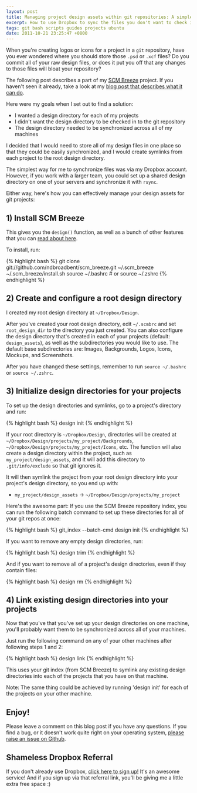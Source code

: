 ```yaml
---
layout: post
title: Managing project design assets within git repositories: A simple solution
excerpt: How to use Dropbox to sync the files you don't want to check in
tags: git bash scripts guides projects ubuntu
date: 2011-10-21 23:25:47 +0800
---
```


When you're creating logos or icons for a project in a `git` repository,
have you ever wondered where you should store those `.psd` or `.xcf` files?
Do you commit all of your raw design files, or does it put you off that any changes to those files
will bloat your repository?

The following post describes a part of my [SCM Breeze](http://madebynathan.com/2011/10/18/git-shortcuts-like-youve-never-seen-before/)
project. If you haven't seen it already, take a look at my [blog post that describes what it can do](http://madebynathan.com/2011/10/18/git-shortcuts-like-youve-never-seen-before/).

Here were my goals when I set out to find a solution:

* I wanted a design directory for each of my projects
* I didn't want the design directory to be checked in to the git repository
* The design directory needed to be synchronized across all of my machines


I decided that I would need to store all of my design files in one place so that they could be easily
synchronized, and I would create symlinks from each project to the root design directory.

The simplest way for me to synchronize files was via my Dropbox account.
However, if you work with a larger team, you could set up a shared design directory on one
of your servers and synchronize it with `rsync`.


Either way, here's how you can effectively manage your design assets for git projects:


## 1) Install SCM Breeze

This gives you the `design()` function, as well as a bunch of other features that you can [read about here](http://madebynathan.com/2011/10/18/git-shortcuts-like-youve-never-seen-before/).

To install, run:

{% highlight bash %}
git clone git://github.com/ndbroadbent/scm_breeze.git ~/.scm_breeze
~/.scm_breeze/install.sh
source ~/.bashrc   # or source ~/.zshrc
{% endhighlight %}


## 2) Create and configure a root design directory

I created my root design directory at `~/Dropbox/Design`.

After you've created your root design directory, edit `~/.scmbrc` and set `root_design_dir`
to the directory you just created.
You can also configure the design directory that's created in each of your projects
(default: `design_assets`), as well as the subdirectories you would like to use.
The default base subdirectories are: Images, Backgrounds, Logos, Icons, Mockups, and Screenshots.

After you have changed these settings, remember to run `source ~/.bashrc` or `source ~/.zshrc`.


## 3) Initialize design directories for your projects

To set up the design directories and symlinks, go to a project's directory and run:

{% highlight bash %}
design init
{% endhighlight %}

If your root directory is `~/Dropbox/Design`, directories will be created at
`~/Dropbox/Design/projects/my_project/Backgrounds`, `~/Dropbox/Design/projects/my_project/Icons`, etc.
The function will also create a design directory within the project,
such as `my_project/design_assets`, and it will add this directory to `.git/info/exclude` so that git ignores it.

It will then symlink the project from your root design directory into your project's design directory,
so you end up with:

* `my_project/design_assets` -> `~/Dropbox/Design/projects/my_project`


Here's the awesome part: If you use the SCM Breeze repository index,
you can run the following batch command to set up these directories for all of your git repos at once:

{% highlight bash %}
git_index --batch-cmd design init
{% endhighlight %}


If you want to remove any empty design directories, run:

{% highlight bash %}
design trim
{% endhighlight %}

And if you want to remove all of a project's design directories, even if they contain files:

{% highlight bash %}
design rm
{% endhighlight %}


## 4) Link existing design directories into your projects

Now that you've that you've set up your design directories on one machine,
you'll probably want them to be synchronized across all of your machines.

Just run the following command on any of your other machines after following steps 1 and 2:

{% highlight bash %}
design link
{% endhighlight %}

This uses your git index (from SCM Breeze) to symlink any existing design directories
into each of the projects that you have on that machine.

Note: The same thing could be achieved by running 'design init' for each of the projects on your other machine.


## Enjoy!

Please leave a comment on this blog post if you have any questions.
If you find a bug, or it doesn't work quite right on your operating system,
[please raise an issue on Github](https://github.com/ndbroadbent/scm_breeze/issues).


## Shameless Dropbox Referral

If you don't already use Dropbox, [click here to sign up!](http://db.tt/hN3mN1W) It's an awesome service!
And if you sign up via that referral link, you'll be giving me a little extra free space :)

